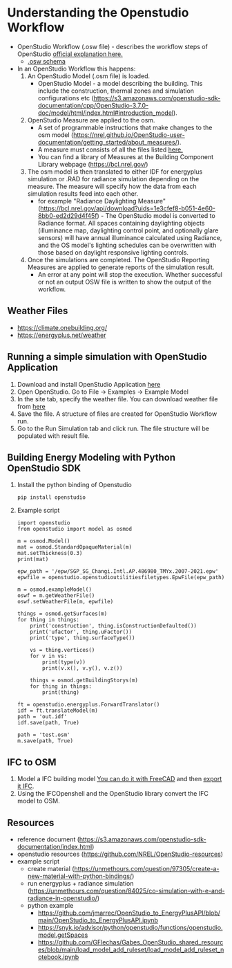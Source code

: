# Understanding the Openstudio Workflow
- OpenStudio Workflow (.osw file) - describes the workflow steps of OpenStudio <a href="https://nrel.github.io/OpenStudio-user-documentation/reference/command_line_interface/#osw-structure" target="_blank">official explanation here.</a>
    - <a href="https://raw.githubusercontent.com/NREL/OpenStudio-workflow-gem/develop/spec/schema/osw_output.json" target="_blank">.osw schema</a>
- In an OpenStudio Workflow this happens:
    1. An OpenStudio Model (.osm file) is loaded.
        - OpenStudio Model - a model describing the building. This include the construction, thermal zones and simulation configurations etc (https://s3.amazonaws.com/openstudio-sdk-documentation/cpp/OpenStudio-3.7.0-doc/model/html/index.html#introduction_model).
    2. OpenStudio Measure are applied to the osm.
        - A set of programmable instructions that make changes to the osm model (https://nrel.github.io/OpenStudio-user-documentation/getting_started/about_measures/).
        - A measure must consists of all the files listed <a href="https://nrel.github.io/OpenStudio-user-documentation/reference/measure_writing_guide/#measure-file-structure" target="_blank">here.</a> 
        - You can find a library of Measures at the Building Component Library webpage (https://bcl.nrel.gov/)
    3. The osm model is then translated to either IDF for energyplus simulation or .RAD for radiance simulation depending on the measure. The measure will specify how the data from each simulation results feed into each other.
        - for example "Radiance Daylighting Measure" (https://bcl.nrel.gov/api/download?uids=1e3cfef8-b051-4e60-8bb0-ed2d29d4f45f) - The OpenStudio model is converted to Radiance format. All spaces containing daylighting objects (illuminance map, daylighting control point, and optionally glare sensors) will have annual illuminance calculated using Radiance, and the OS model's lighting schedules can be overwritten with those based on daylight responsive lighting controls.
    4. Once the simulations are completed. The OpenStudio Reporting Measures are applied to generate reports of the simulation result.
        - An error at any point will stop the execution. Whether successful or not an output OSW file is written to show the output of the workflow. 

## Weather Files
- https://climate.onebuilding.org/
- https://energyplus.net/weather

## Running a simple simulation with OpenStudio Application
1. Download and install OpenStudio Application [here](https://github.com/openstudiocoalition/OpenStudioApplication/releases)
2. Open OpenStudio. Go to File -> Examples -> Example Model
3. In the site tab, specify the weather file. You can download weather file from [here](https://www.ladybug.tools/epwmap/)
4. Save the file. A structure of files are created for OpenStudio Workflow run.
5. Go to the Run Simulation tab and click run. The file structure will be populated with result file.

## Building Energy Modeling with Python OpenStudio SDK
1. Install the python binding of Openstudio
    ```
    pip install openstudio
    ```
2. Example script
    ```
    import openstudio
    from openstudio import model as osmod

    m = osmod.Model()
    mat = osmod.StandardOpaqueMaterial(m)
    mat.setThickness(0.3)
    print(mat)

    epw_path = '/epw/SGP_SG_Changi.Intl.AP.486980_TMYx.2007-2021.epw'
    epwfile = openstudio.openstudioutilitiesfiletypes.EpwFile(epw_path)

    m = osmod.exampleModel()
    oswf = m.getWeatherFile()
    oswf.setWeatherFile(m, epwfile)

    things = osmod.getSurfaces(m)
    for thing in things:
        print('construction', thing.isConstructionDefaulted())
        print('ufactor', thing.uFactor())
        print('type', thing.surfaceType())
        
        vs = thing.vertices()
        for v in vs:
            print(type(v))
            print(v.x(), v.y(), v.z())
        
        things = osmod.getBuildingStorys(m)
        for thing in things:
            print(thing)
        
    ft = openstudio.energyplus.ForwardTranslator()
    idf = ft.translateModel(m)
    path = 'out.idf'
    idf.save(path, True)

    path = 'test.osm'
    m.save(path, True)
    ```
## IFC to OSM
1. Model a IFC building model [You can do it with FreeCAD](05_fcbim.md) and then [export it IFC](05_fcbim.md#export-to-ifc-and-read-with-ifcopenshell).
2. Using the IFCOpenshell and the OpenStudio library convert the IFC model to OSM. 

## Resources
- reference document (https://s3.amazonaws.com/openstudio-sdk-documentation/index.html)
- openstudio resources (https://github.com/NREL/OpenStudio-resources)
- example script 
    - create material (https://unmethours.com/question/97305/create-a-new-material-with-python-bindings/)
    - run energyplus + radiance simulation (https://unmethours.com/question/84025/co-simulation-with-e-and-radiance-in-openstudio/)
    - python example
        - https://github.com/jmarrec/OpenStudio_to_EnergyPlusAPI/blob/main/OpenStudio_to_EnergyPlusAPI.ipynb
        - https://snyk.io/advisor/python/openstudio/functions/openstudio.model.getSpaces
        - https://github.com/GFlechas/Gabes_OpenStudio_shared_resources/blob/main/load_model_add_ruleset/load_model_add_ruleset_notebook.ipynb